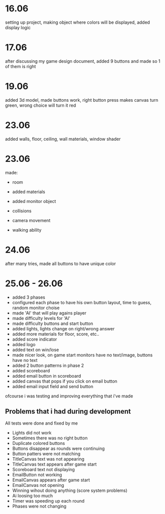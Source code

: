 # 16.06
setting up project, making object where colors will be displayed, added display logic

# 17.06
after discussing my game design document, added 9 buttons and made so 1 of them is right

# 19.06
added 3d model, made buttons work, right button press makes canvas turn green, wrong choice will turn it red

# 23.06
added walls, floor, ceiling, wall materials, window shader

# 23.06
made:
- room

- added materials

- added monitor object

- collisions

- camera movement

- walking ability

# 24.06
after many tries, made all buttons to have unique color


# 25.06 - 26.06

- added 3 phases
- configured each phase to have his own button layout, time to guess, random monitor choise
- made 'AI' that will play agains player
- made difficulty levels for 'AI'
- made difficulty buttons and start button
- added lights, lights change on right/wrong answer
- added more materials for floor, score, etc..
- added score indicator
- added logo
- added text on win/lose
- made nicer look, on game start monitors have no text/image, buttons have no text
- added 2 button patterns in phase 2
- added scoreboard
- added email button in scoreboard
- added canvas that pops if you click on email button
- added email input field and send button

ofcourse i was testing and improving everything that i've made

## Problems that i had during development

All tests were done and fixed by me

- Lights did not work
- Sometimes there was no right button
- Duplicate colored buttons
- Buttons disappear as rounds were continuing
- Button patters were not matching
- TitleCanvas text was not appearing
- TitleCanvas text appears after game start
- Scoreboard text not displaying
- EmailButton not working
- EmailCanvas appears after game start
- EmailCanvas not opening
- Winning wihout doing anything (score system problems)
- Ai loosing too much
- Timer was speeding up each round
- Phases were not changing